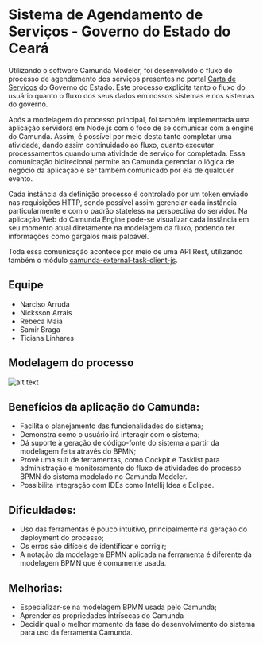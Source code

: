 # Sistema de Agendamento de Serviços - Governo do Estado do Ceará

Utilizando o software Camunda Modeler, foi desenvolvido o fluxo do processo de agendamento dos serviços presentes no portal [Carta de Serviços](http://cartadeservicos.ce.gov.br/ConsultaCesec/pg_cs_servico.aspx) do Governo do Estado. Este processo explicita tanto o fluxo do usuário quanto o fluxo dos seus dados em nossos sistemas e nos sistemas do governo.

Após a modelagem do processo principal, foi também implementada uma aplicação servidora em Node.js com o foco de se comunicar com a engine do Camunda. Assim, é possível por meio desta tanto completar uma atividade, dando assim continuidado ao fluxo, quanto executar processamentos quando uma atividade de serviço for completada. Essa comunicação bidirecional permite ao Camunda gerenciar o lógica de negócio da aplicação e ser também comunicado por ela de qualquer evento.

Cada instância da definição processo é controlado por um token enviado nas requisições HTTP, sendo possível assim gerenciar cada instância particularmente e com o padrão stateless na perspectiva do servidor. Na aplicação Web do Camunda Engine pode-se visualizar cada instância em seu momento atual diretamente na modelagem da fluxo, podendo ter informações como gargalos mais palpável.

Toda essa comunicação acontece por meio de uma API Rest, utilizando também o módulo [camunda-external-task-client-js](https://www.npmjs.com/package/camunda-external-task-client-js).

## Equipe
- Narciso Arruda
- Nicksson Arrais
- Rebeca Maia
- Samir Braga
- Ticiana Linhares

## Modelagem do processo
![alt text](https://drive.google.com/uc?id=1xyU8xieMdmlTCVsIKQG-biEskoiNTfyq)

## Benefícios da aplicação do Camunda:
 - Facilita o planejamento das funcionalidades do sistema;
 - Demonstra como o usuário irá interagir com o sistema;
 - Dá suporte à geração de código-fonte do sistema a partir da modelagem feita através do BPMN;
 - Provê uma suit de ferramentas, como Cockpit e Tasklist para administração e monitoramento do fluxo de atividades do processo BPMN do sistema modelado no Camunda Modeler.
 - Possibilita integração com IDEs como Intellij Idea e Eclipse.
 
 ## Dificuldades:
 - Uso das ferramentas é pouco intuitivo, principalmente na geração do deployment do processo;
 - Os erros são difíceis de identificar e corrigir;
 - A notação da modelagem BPMN aplicada na ferramenta é diferente da modelagem BPMN que é comumente usada.
 
 ## Melhorias:
 - Especializar-se na modelagem BPMN usada pelo Camunda;
 - Aprender as propriedades intrísecas do Camunda 
 - Decidir qual o melhor momento da fase do desenvolvimento do sistema para uso da ferramenta Camunda.
 
